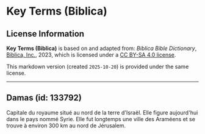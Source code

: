 # Key Terms (Biblica)

## License Information

**Key Terms (Biblica)** is based on and adapted from: _Biblica Bible Dictionary_, [Biblica, Inc.](https://www.biblica.com/), 2023, which is licensed under a [CC BY-SA 4.0 license](https://creativecommons.org/licenses/by-sa/4.0/legalcode.en).

This markdown version (created `2025-10-20`) is provided under the same license.



--------------------------------

## Damas (id: 133792)

Capitale du royaume situé au nord de la terre d'Israël. Elle figure aujourd'hui dans le pays nommé Syrie. Elle fut longtemps une ville des Araméens et se trouve à environ 300 km au nord de Jérusalem.


